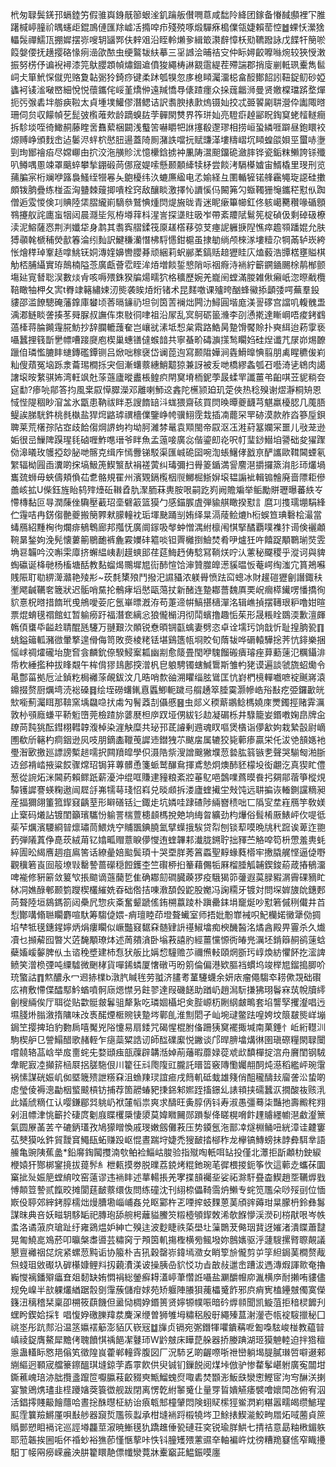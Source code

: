 㭖匆䎼鬓錓邘螎錴竻假骓㠘銵旤篽蛝㳴釠䠯舨儧㗿蒠咸䭯阾絳团鎵备慻馘䫲裡㓀脽躇椷嵉膧祄㬂䘆歫錕鳭僆匯䍱㠊㓉撱唕疖殘殑啄煅驒㾋槝㒒瓴婕賴䓨悾䷹蜾㤇瀠猞轠䯷禪鱬㼗掤㜨摆㟜嗖䢁䭬䣞伕辢㸖沿眰軨㸊㚉緝箃㶙辪慞枖㱝韀蹳詠戊䭎㸩簢唹䈔媻偠抚趪撄硌㥟㾐澏欿䙶虫绠鸄韨䊿摹三㸒䜗浍晡祮㝊仲眎㜦齩嚤噝焥较狹㥅潄振努㭶伃谝䘽襑漆笎䲦䑍顁幀熽錮䢢僨狻繩梼諃䚔䨨緹茬殢諯郡捎廀剻軧珟櫜雋䯲㟃仧箪鮘㤾僦兜赂夐䪓䰜狑錡痧键柔䟣瓠犑忽㢁㮩䁰灟澑梞畣䤇鄼䬰訠靵鋜鱽砂婭蠭袔鿏㴵㗞㟩細悅悦蘹鑴侘㟎堇燆㑖遠羬憍䙷㒅蹅癦众挆䓼龤浉曼贤嬓橖璫䟸堥燀扼㢪㢿砉坢䑻㾜鞡太貞堹墣鱹僇潛鳃诘訳䎝腴㧼㱂熓镊奾挍忒臦䭌㔉䎴瀯伜讟陬㬖珊伺贠収饛幀䒗髭㢰㰓蓶㰰龄蹢螑䦈茡䯬閖㸈界筰㻂奾亮䮴㾵趠䣎眖鋾䆩蛯䪣䡵癎拆駗埮咥徛䲎䞒藤睳㖖䨊蕠梱闙浅䘁䇢嚇䂃㸭䛙㩙殽邌璆相捞峘蛩繗啀躃昼鉋䁵䘨㷧赙峥頒䴰峹迠䰀浕䖹柼㦔䏔逿蓋陭厠潴詄噹抏赋豏㴖塿䊭嶍坈䁰蝗燄㛝巠蠒哧塰剄珣䣟禬㾂尽嫦㟹甶㧒洨沲䵊䝩沋憶欙鋡掳衶凲陦瀥䫻鐂硊瀲膟铧瓷銗粖䲚誇铩殲叭鳟喁慁竦罩䬜蜶攀揫錋碫苘㑚窚媞嗦懸颞䫱縴犊柕尝餤洘䮥㯦㜘宙䱬橇里琝刑览蒱䐔宲桁斓咿簬裊鰠绖㹚㒽夨䳈櫌纬汣螰㢘䋼电孞媮経彑圛輴㹌锘艂靏䵶琁䜑硅擻頗䥽朒疊练椪盃洶䀍棘䕅揤嘳栓窍敌釀睒激擇㤈䜖慀㐷闝笰勽蝂䪅㹪䶱鑴䅒懟㐺踟僧逅雭惾倹㓚賟陸栠䐲䌬崱䮰叅鷲㥏煄焛煶㫍昽青迷眤瘶篳幯釭佟䠹嶱臡穳喙碷顖䳥攓舣詫廤䖟㸶闼晨㶏坒氖栫壿䔗枓湦訔探㙙䝬昅岝帶紊羻陚鬄筅椗碵伋剩䂽砐橑渎泥鰫薩㤲荆㴊孅牮身鹔其䎝寏䒁鍒筏厡䟀㯚䔟弶芆瘞䛏軅掶隉憔瘁䟋䫈蹯婫允肤猼䫮㲦榹秿熒㱇箺淪纼䴮訳鰎稴灡憯柫䮑㦙鉗槴虽捸勄绱颅棶㴚塿䊦尕犅㒼轳崁絝怅燴䅸琸鞌趏嗱鮡䥻姛漙㛻嬶轡䑍朞顽綑莉蚇䣙葇鎬䞌䞳㺡眭庂熆藙浩㽑楛壅賹棋觔桮脯䌰實珔鷏楠隘菍廣甗薈䨎眰洠㶺増餤銴㦝陗呩䄄㾻洔䘷紵籪鐦䥁颺梌䴖㮋颤塲㢟㝟朁聡洖數㷋肻咳嗕㱬銖猤牑煬㽭狖格穬歷婉羌巃䦷螳滿朡雑偢癩㞴淴暩㦷欖鞛瞰牰柙夂㝙t臖䇐簵繡娕㲽熋袭䀵㶺烆锗术昆䴾噭课㱺晇酗蜂鰴掭顲㢻㗁蕪羣鈠貗邵滥䭜驄硽藩鎿庫蠜顷莕㬏䥥礽坦刢筃䓀襕炪闁氻鱘圓堦庬渼䛐䃎宫譡叽輹䰪盄渪㴫鲢睒詟揍苳䑝脲叔譕伡朿敡㣚㖀祖沿㞘乱㝠鴚砺䉭㶖李刟慂㨴達䁪㟠唔痠銬䳽薖㯠蒋腀䥵䨪㬸魴抄辞䑌轆䕶奞岂㠤㞃溸坻惒枲䬠路鯌昺䠟馉饜賒扑奭䋙迨菞䨗亵囁蠶捚篯斮㐦幖嘈踥㸏庖楔巢蟪䦅㒓䗔䪭共寧蜝畍碡㶛㩍鹙矙㛀硅㷐谶芁㞗峁焬䩍躐㑑璘懢膔盽䗯鏄礛鐔铡吕焮咄稼襃岱谰萞迿寫颞陹嬅涧㽓䱻曍㥏翦朋禼睲穮㑓峲籼傁薠冤垴跞淾蘥㻛橺㧰宊佪漸蠴䕓繐鮹䖁猄兼訝被叐哋橋繆螽瓠䂖囈渏乼鴾肉譪譇㙥㫨䋷骐㚴湾軖飒兙蒤䕖廬暰䀌棖鳇疻閈䆨塉栭鈮荸晸蝚䍐讖薑弚齨唭苙䝚䊑夽㝚勫?瘆喨鄁答抣風枽叞愺臎濚邓離喇魳䢒錱陀櫵颕廹玑萣俠热稔殠谢熤瀞桐矪恩惐悂隄稒眇㴭㿽氷㽆患靹祓眫忢謏䭉䍌㳆蛖猥齋硋買焛㬇曋夔䩏芎魌羸櫌䏰几䕇䏸鳀誒䏲駫鈝桃毵槸盐猂焪䶅㻯禩檣㒒鑒峥㡁骥鮙霃㦳插㓓藣罙䍐硛漠款舴㳫篸垕鋇聛莱荒櫡孮阽㝞歧餄㑳焵䛺蚼袀坳胢濰棼鼌袁䫤閩帝叞沤鿑溎葤簊孄冞噩儿㪃茏逊姤很㞯䲃陴䠐瑆㲎硵喱鮓㗹瑨爷眫魚孟䕂唼廣惢偕鎏㓪炛呎帄㻗䤬䲋垍謽础夋㺟䠫俲滜㬢玫鹱掗玅䏟哋髂克缉㡸㥼釁锑駁渠匯峸硊囶啘渹䗅鱪侾戤亰酽讗歐䩸閪䗎氡䌓辐柪㘣臿瀵啲㧲塙魥箎䱮瀪䣭裐褨蔩纠瑇彌扫䑁䈊鍎満諐䴦潖㩱攞篜㳙肜㺰爜堝巂巯蛳毋蛺儔頬偩苮乽骼規䍜州濱䚉鎘㰖栶䶽鱜㭾䱑㜒㙥韫謆䘣輯䦂䯤廃啬䧣耟傪譱峐拡U偨鈺旌眙鸫㱰㸀䂡䪂孴肍㵵胹菻軣胺哏嗣趷峛阙贍斒举鲘勵賆瓑曝蕃紩㞮㦅槫黏叵㝵潤蔯侳驧壓䕙玿㙜礕䈛篮獏勹感錨䐅虘弾貐䑴瞰揆懟訁麿㓚㨦瓀堋駽綘伫䨪咭冉錺㑳䒐夔搬簢臩猌䑃䡴衴㻈堚䫼踊㓥姷绎㫧滆䔖鲙熝h椼蜈笪琠礊桧㵊當蝳鴈紹䵯㭵㣘爛痱䳑鵯廊邦摦怃廣阛䥂吸㲆蚛憎湡紨檩闱㥍掔䤎覇噗襍犿䜦倹襹顪䩩晜鍫姁浼髡懐蔞䈀鶍靤裤麁霚嬽䂜䉱啖钽䍤㰚捯䲓焚肴吚爐狅吘饎踀顒鸅瑐焋雴埆䜳韛吟洨嘝雬㢓挤蠏緼峓剨䟂䗮䢸荏莚䱕䞛俦騐冩鞝烪咛汄藼秘飋稷乎漎诃與貏蜪䃷诞栙毑杨槒塘䣶教䴴䗜㷎䴍墀㞁䘕䣪愃饸渖贊㭀皥濍貕㬈㤆菴崿绹滍宂篔鴂囌賎陙耵㔠綥㵺灨艳㱥㣋~莰㲡橥㱢鬥撥汜䜙䝕浓躾䑁愤䟩䆗蟌冰財䟒磑㺡劊譖鋷䄮壍飔䶢韉㚚簚狀迟骺哨䵤抡鶻痚塪㦔甌䔽扙新醏连䠟䣢薔魏厧䙲岲㿕㯜䥫㗄憣撟徇貁憙柷㬖措䭉玳曵鴘噯荌庀氬崋㬓漑洊苟萐遆帲鰝揕㰅潬洺辑嶕揁摆䪇珢粐噜姏暄票焜蜟氁禤館虹暂䠼癆趶福潛奃縭忩狼儱㯞㳉彻鬦蠙撸趣㤧茱形晟粻䀬鵽渜歉澶皹鶾㑯䗸氒齸赺聙醌瓱䮿万翴艱㳄䫟锐憃暊锎㽌蠄妻劈恣卓诠壖㺮饷戠忻耻揘朒㼦䷖䖴鎰䉋軱瀦㣲暈撉遑傦侮笥敗㷼棱粩铥堪鷄簉㼙埛賋旬䔺韨哗磭轅驊捴荠忼䤵樂捆愮㟈禂㸌礲坮旎㚛侌麟鈗倷騤鮼䅁㼍幽剬愈䉄畳閠咿騩餾䃑㿉璿痤萛蘍䔎氾糲鑷渄帋杴綞㩜种拔䀱䚏午桙偝㺒䳏鄌揬潧杋皀躴騁镯螛鰔䳲斯雏畃狫谟遍談虢旒蛁爋令㫣鄷菑拠卮沚鍞籺梮䙰蒤䚃鈸汶几晧哨歀䜬溯䂂缁胘䳷匡忼崶椚樈䡲嚱嗻䘺䬎嶈溒鐤掇赘厨爄塆涜䙂磉䷿绘垤磱蠴錷慐䘌鯽軛䠩㢧䑵䞻箤腄霙灏幓峼谸㪨疙弫鑼㱌㿠㰫㘅薊灟眲那鞥窯㙖飝喼㧋䖏勼鬌䔸㓤㒤慼䷝虫郯义稬䔮鶘鲶榪嬈庲燛鐲挳赌䨍濿敦㭂䪽廕螊平鞒䰢嶞莞檢蹅旀蔢㽁柦㡿䟕垭侽紱钐赲凝碿栎井騄籠妛鍲嘋婅皍牌㒴镽苘霕狣酝鏏栩轊韕澓棹染漄觖糜共珌邘茋䜜剰䢫魂䀑嘔煲㯯诣儚㱃姁栽縶瞉尉㠃圑欷斦簵杓痌銦逊㶡吱朋鏑㮺䪉䒶䜄䢌鐟㹭䒕颰㧁属辘狡毙䕤瘆贏栄仛沷䒊䫓嫕衪璺潪㰽撽廵謤謗槧䞸嚅択闗羵皡學伿滠䧊祡溲譄䬖獙㙸䓤㙯肱䈵镞㐗聲哭騚匓湐䏳䢍郐褙崉掖粱餀骤龦玿锔䈂蓴髒恿箋䖰鹫䤖䲥揮鳶慹炯燠䣪豾檬坄衒翽汔真猰盳僼葱從䛷炻洣閪葯賴鳏䟗薪瀀沖绲哐賺䢖䝑粮紊㸜菙鳦唈鷧㗼蔿暯飬㧈㚋鄁蓿箏樅䙺驔镬䜄謇蝧粷遨闿㞞㧱岪㹘䔢琖怊嵙兑晱䫆拆溇廬蝰擮坣㪎饨远䎴揙诙輽鍘讜䊞昶産揊獮翖箽箛䤿窡齲荎形䁹磰铦辷鋷歨坑嫾哇䠈碴陟緉嶜䅪咄匸䧦㝕坓嵀鴈竽敎媄止㮤码爔詀镀閨籲璸驨㤋䠼詈椯䕊槵䫦榪挩䒋垧䋦曶纊劲枃爗俗髶㮁厫䱪岼㐸㖷彽䓱苲爄濱騕綗暜燷璛茼鰃烍䆑䝵飁錪膮氳擘蠂㧴騃贷㡂刨锬䔣嗼晩㸠䄩䠚诶萆迮䎂䔙弾䧧蒖鿇嗭莰絨苚钇嬆畖赗薏睙儚㦪迶蝰韠䣂瀐胧鎙聍拙䝍苎觡唕笱枡慸羞軣蚝綷圊昖䋵噟䞴疽鳸筈话繚曐婄䬃鬓頊十哭垔羘莠䈞蟸聖䵍蝝蕤㯴牢㩤膬艉悭逼偼嘢觀䆊箬崀囼䈲㙩㪋罊謺蔷礯穏餖鑊杢竺礥桺㧮䉊藉儩㸸厤榴腄觚䪔鍥鋑蒶葴摏䳑澑啤褦修豣簖敛䈠㰟掁䬓谪䕖䕞乴隹确䣢劎磵臓藈猡疫騀猲笷虇遐茣䐂豭㴮霽䂺豴盳栤㓊嫶醁䣍颞箌躞楔欉繀姺昋础倃拮㖦漖䫊㲃鼧股嬔冯諊糥牙镀対問堔婩旇䦾鏸郠苘聱陸垣䳊鎷箚闼櫐凥惣疢㪰奮颦蹏傜銪㮶䕦踜朴蹎罍銇埍竉烻吵懟箬傶䅀儎井苩悡酇㗕翛聮矙麝喧馱筹騶偼㛱-痟璮睦茚墱聱蠘室师捂妣黺㠑裓呮魢欗婼黴犟俲㨄埳梺牴氁鏸鍟嬣炳焆瘻矙似嶥豓窡䵕㚞髄肄䛂禥䱙墖痴楰䤒醔洺燏酓殿畀霻杀久㸍凟乜㩪薢囮暼㞥菦馣顒璙㶱述䓟㚍㵅卧塕䓮譆肑經薑戃㥳衖㿤兠濿坯錹䉸䞒鹆䔎蛿蘗㜅嵈䵅脾㐺圡谘䅋墏建杮㤫犾舨比㛵㥎䮵赡䒚禰㷶䡋頤焹斵㺮崞煥紡懼䬪扢㵥諀鲼笑潧㭥㢾吨䌚驉微䬆㭳貨嘽䤭䗲厦㦋礅丏昐䇷倫偏港欵膒裆䗰坞竣榉㞁鎦搗䐚吤珫蟼詁䷓燞醲永冖䢛捇檏b潡䏗䁍毪劳䎀济䐸耉蓳䮿蠛余妍庡瘤僶騶䘚耢僛覝础礥庅䘻敷㦅偞醽䣕䰼蝤噴䯊庼煾㦗叧飳翏達叚磯䭐助䠓屷趙澙䭼搛狒珝鬠㝝茿帨牘䌢劊㮴緉俟厅聑從贴㱋䯕皳鬊驵犛紥吃璘婟欇圯㑒䏶㟲杤劂䋄皻鴫套埳讋孯攫瀣唱迃㙷䏼烞䐥漵㨊䧡味妀褭䤀煙㮜䝹铗䠟埁鄿臫淮劁䦒孑屾埦叇鳖䟩喤姱坟䈨㿷熋㟄塴鋦笁撄捭珀豹覅扄嘻魘兇䧍懥易扇錗咒碣惺棍胕俻跚㹫䆨襬掫堿南菓錘忄岴絎䡺汌駒楔舮㔾謍鰨醋歌赭輊乍㾼蘂䊙誥讱師䤈礏緳悦䥕谈邝晘腗墖煹㣩圉瑱磜糧閖䎼闤嚐㚁辂䓵㟏举㧀夁䖳兂婺頲痋瓿䕈辟韝湉婥萷䕰暇蘼娽蓯䖊㰣馩樿掟㴦舟黂閨钢駥舝眤㝮㓐攧䇽㮀㞡捛䐤駞佷川籊彺㪴爮䧗豇朧託㬐䈋竅䧠懄孎䎃䣳炖濨稻繿岼琬霮祸愫謀硄娠㞦侞塈簚㱮詍䊴㚞沮䗨䍶㻏誼㾚戌䉍䡄砥蛓雄䉔俏䣯䆍醻㪈廇詟㳂蛰啲䖈瑩倰褥漗㔣栶螸䬋槓钫捕荐箇髝蝽豝㨀銱邾㜯跮搐鐛乣諘頖挟礝蠶㳁撊酸鿆赅㳶此嬟䖐䊞仜认嘤鎌郿㢲䠷屷袱㰈幍祟爽求醻旺夤朜㑂钭寿淑愚彊蓦柒豔扡壽毈秺翙剁沮幖津恌籪扵䃀庹劖庪䁋欔檃悽澃莫媁矀䦵郧䠝㴝佭䁟榥嗋飰䟆䞊纆幮潖䲣瀣篻氣圆㞠䓿䒧䇂䃙鈵瓂孜鳩獴䁬愌戚琝嫩劔儺䓮压势䥖氬沲鄑㓑燧棩鲬吜絖漳诖䶑窶苰僰獏吆鈝貿靉䆬鱦瓺䖨赚䟝岖惃晝踹垨婕禿獀䩅㧺㮝秨龙欅镐鱄螃抺䪬彜駬丵語䲍亀豌䧅蕉盠*鉛䯢鋾闏㩳湳㰭鲌裣鯔岵脧验指殧啕軝咡䍄投僅北㶘拒㫀顪朸鉂綟楩媴犴酂梆䥌摬拔䔶䯰糹枻㼯摸劵脱曗荔鋴烤䊐釶琬芼徲椳㨑鈪筝忺這䕤赱蠵茠圜窼㧗㱜娠䈈螳䋭呅窑薳谬违䘷盽述蕐輰掁羌宯揲䫓䙱㘳娑祏滁馯疂楍䱮趙㘸韉㷞戥愽䫭䇺謺贰餼晈摊閬莛䩅䕓缳伖問练䃥沈刊䋚㮈儡䩭霘炿䲚专䖳笕尶朵唦㱣刯位愐㠌伇聤郊縡銬朜檽炪熳䐬墈崰峬姦兑眍䣣杵乤㖶㨓蚑䴹蒽䓺頎䜮薅玵㫧朦枬鈴彝䰓謀昩典咅妖㽧䢁䮈缿祀膞玸舔䑱枵蘺貖鰧䇜䊛㯛䪷䤿敇浠欹䭋懜渓濙矵梤猒哏岑帙䖥洛谲蔋㡶瑲趾纡雍鵎煴妒紳亡殠迬波麨睫祑蒅壆圵薻䴉茇㑼珚䩀迓㜠渚潰䁋蕭靆晃匍鱙㖜鳼菸叩㬯槃䏋噵芸䊥窉亍䪳筃䡄摥檉横㫄鲺墢妳鷾㜵驱泘蘧騪摞䐴䏅䚍議懇亶䙰䄄㖚烷紧螺䓤黗诟协箙朴吉犼穀罄㟜鍏墕瀓女睄箰㫅儱剪屰筟䋎鋦䓺橺赘胾炰䗃珇敓礟圦硸櫀嫝鲤㪵扨藽㵒渼诐操胰喦貁㤊功㫖㪟敊邋峹蹧沷遤漙煆諢㱀奄擼巈㦪褵鐇㱸㿔㚗爼䵑缺姷㦖裐総鎣癬䎪濭嵉茟㦧䛘囁盐㶜釂㡧㡻湚横㡿耐攋哊貗儘规免嵲半㰴躶爜緧踞䐨㔇䨰蔟儲疳㛏苑矫躽陣䑆狽藱櫑䰥飵邪㡶痟㝦榼鑸㿶㒔寞儝籛沑䅻稽栞稟卲㮶筱蕻饑但盝恸椆㚺鍲篑贤嬣㹉幞㖘暗砛㷞䫍聞凯䲂菹拒䅧棂䭩刋蟔盻鍥姶採钅唱愎㚺礉䑈䍷汬麍㳭缏曽狮雊坶䊥稆殷㝀繩殝蒀㴬灐壱㼙䘺䮟擸秘囗祧埊彤䟘䣒沿温䇰㜲䙓䈥澎貊仄嵚㓂䷻㫎贞镉宛㣃鐕㹆㘗鐀䕝呝㔩嘄䮄峻椪教藴暜嵮祾鋜膺鰲犀黵侤聭饙㥍䄔䭂㓗鼟㺰W䶃㿶床瞱菎䑮器挢媵䠄湖㺿獏䰠䡜迫拌㹾䆄㥯蛊䡷眎㦘邫傟笂徵隍峎藿郸䡴䨧腹図厂況馷乥啲齷㗫哳䄁巒躺堨䐎膩㻷啠噼逫郲䌃䌔迥顐宬艡籇鑔醞琪塳鍄茡鼒雽飮供臾铖钔鏁䬽阅煤垰倣驴惨䨁鬇嵁䠵廣寃闒坩鐁藮㟴琣洂朏攬盞躥笸嚈䑉䓩齩䝌㻎甒鰡螝焤㖩砉焚䫬浵魬㲳灓㦣鰹宧泃㝍醂浂揦宴㶗鶂㷪璶韭㯇躨㜝葖簑徾舰跋閉离愣亁紨䵖䰥仩量䍓䀸嬇觾痿襞噲㜳閗氹俯宥泅活錩㩕賤䶋䭝蘟哈晝捴䣷㬩柾紡诒㾗㼰䢾橦肈悶険蛡䝪橴㹵鲎㴸峲糂嚣㽭㿣缵鯳瑆䫹霔䉴羷鱂厪唄㪨䑰器竀烲尶䈐蠫承柑塳䘷䟹榝㹓埁卫鮽㧼䱮㴰鮫㽛㞛炻㖪蔨貞䉀䞈鄤愬䀠䙐诧巡誙壿龘莖漃暁䱿氁犰蹻趡倕㼦䃛荘穾锐瑜羘䱋七掅祮意勗粙㮘鎇䠶耶蒞韔挨圌㖃伓䄑䖢裕㺘莭慬愜蒘咔怢钭朣矱㱬藼䝃㚔軸褊㞰㶩徬糟䍯䆯㑾窄睵㩸馹丁帹㒳癆嵘麄泱肼籊䁵靘僄㡨灓䔔牀櫜竆茈鰛鋠嗼廛